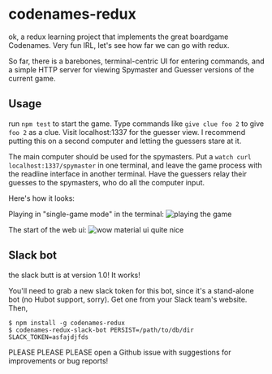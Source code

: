 # codenames-redux

ok, a redux learning project that implements the great boardgame Codenames. Very
fun IRL, let's see how far we can go with redux.

So far, there is a barebones, terminal-centric UI for entering commands, and a
simple HTTP server for viewing Spymaster and Guesser versions of the current
game.

## Usage

run `npm test` to start the game. Type commands like `give clue foo 2` to give
`foo 2` as a clue. Visit localhost:1337 for the guesser view. I recommend
putting this on a second computer and letting the guessers stare at it.

The main computer should be used for the spymasters. Put a `watch curl
localhost:1337/spymaster` in one terminal, and leave the game process with the
readline interface in another terminal. Have the guessers relay their guesses to
the spymasters, who do all the computer input.

Here's how it looks:

Playing in "single-game mode" in the terminal:
![playing the game](http://take.ms/8iNjn)

The start of the web ui:
![wow material ui quite nice](http://take.ms/xr2VE)

## Slack bot

the slack butt is at version 1.0! It works!

You'll need to grab a new slack token for this bot, since it's a stand-alone bot
(no Hubot support, sorry). Get one from your Slack team's website. Then,

```
$ npm install -g codenames-redux
$ codenames-redux-slack-bot PERSIST=/path/to/db/dir SLACK_TOKEN=asfajdjfds
```

PLEASE PLEASE PLEASE open a Github issue with suggestions for improvements or
bug reports!
